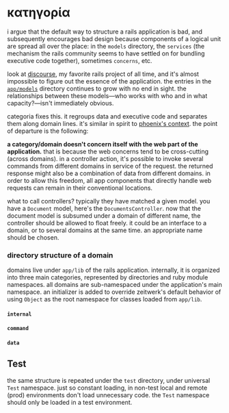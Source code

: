 # κατηγορία

i argue that the default way to structure a rails application is bad, and
subsequently encourages bad design because components of a logical unit are
spread all over the place: in the `models` directory, the `services` (the
mechanism the rails community seems to have settled on for bundling executive
code together), sometimes `concerns`, etc.

look at [discourse][], my favorite rails project of all time, and it's almost
impossible to figure out the essence of the application. the entries in the
[`app/models`][dc_models] directory continues to grow with no end in sight. the
relationships between these models&mdash;who works with who and in what
capacity?&mdash;isn't immediately obvious.

categoria fixes this. it regroups data and executive code and separates them
along domain lines. it's similar in spirit to [phoenix's context][phxc]. the
point of departure is the following:

**a category/domain doesn't concern itself with the web part of the application.**
that is because the web concerns tend to be cross-cutting (across domains). in a
controller action, it's possible to invoke several commands from different
domains in service of the request. the returned response might also be a
combination of data from different domains. in order to allow this freedom, all
app components that directly handle web requests can remain in their
conventional locations.

what to call controllers? typically they have matched a given model. you have a
`Document` model, here's the `DocumentsController`. now that the document model
is subsumed under a domain of different name, the controller should be allowed
to float freely. it could be an interface to a domain, or to several domains at
the same time. an appropriate name should be chosen.

### directory structure of a domain

domains live under `app/lib` of the rails application. internally, it is
organized into three main categories, represented by directories and ruby module
namespaces. all domains are sub-namespaced under the application's main
namespace. an initializer is added to override zeitwerk's default behavior of
using `Object` as the root namespace for classes loaded from `app/lib`.

#### `internal`
#### `command`
#### `data`

## Test

the same structure is repeated under the `test` directory, under universal
`Test` namespace. just so constant loading, in non-test local and remote (prod)
environments don't load unnecessary code. the `Test` namespace should only be
loaded in a test environment.

[discourse]: https:/github.com/discourse/discourse
[dc_models]: https://github.com/discourse/discourse/tree/main/app/models
[phxc]: https://hexdocs.pm/phoenix/contexts.html
